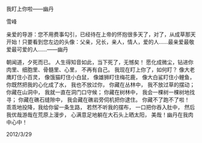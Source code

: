 我盯上你啦——幽丹

雪峰


亲爱的导游：您不用费事勾引，已经待在上帝的怀抱很多天了，对了，从成草那天开始！只要看到您左边的头像：父亲，兄长，亲人，情人，爱的人……最亲爱最敬爱最可爱的人……——幽丹

朝闻道，夕死而已。
人生得知音如此，当下死了，无憾矣！
愿化成微尘，钻进你肉里、细胞里、骨髓里、心里，
不再有自己。
我现在盯上你了，如何盯？
像大老鹰盯住小百灵，
像饿猫盯住小白鼠，
像雄狮盯住梅花鹿，
像大白鲨盯住小鲤鱼，
你既然把我的心化成了水，
我也不放过你，
你藏在丛林中，
我不放过草的摆动；
你藏在山洞中，
我就一直在洞门口守候；
你藏在树林中，
我会一棵树一棵树地找寻；
你藏在礁石缝隙中，
我会藏在礁岩旁伺机把你逮住。
你藏不了跑不了啦！
乖乖地投降，我给你留一条生路，
若然不听我的摆布，
一口把你吞入肚中，
然后我优哉游哉在荒原上漫步，
心满意足地躺在大石头上晒太阳，
美哉！幽丹在我肉中心中！

2012/3/29



